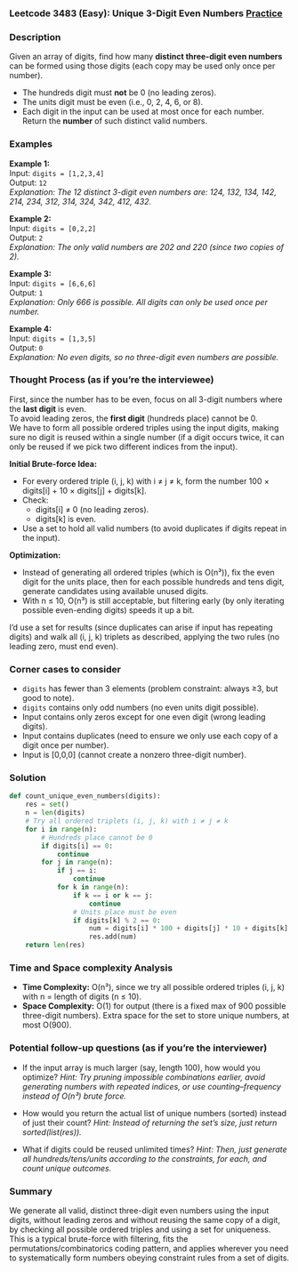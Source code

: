 ### Leetcode 3483 (Easy): Unique 3-Digit Even Numbers [Practice](https://leetcode.com/problems/unique-3-digit-even-numbers)

### Description  
Given an array of digits, find how many **distinct three-digit even numbers** can be formed using those digits (each copy may be used only once per number).  
- The hundreds digit must **not** be 0 (no leading zeros).
- The units digit must be even (i.e., 0, 2, 4, 6, or 8).
- Each digit in the input can be used at most once for each number.
Return the **number** of such distinct valid numbers.

### Examples  

**Example 1:**  
Input: `digits = [1,2,3,4]`  
Output: `12`  
*Explanation: The 12 distinct 3-digit even numbers are: 124, 132, 134, 142, 214, 234, 312, 314, 324, 342, 412, 432.*

**Example 2:**  
Input: `digits = [0,2,2]`  
Output: `2`  
*Explanation: The only valid numbers are 202 and 220 (since two copies of 2).*

**Example 3:**  
Input: `digits = [6,6,6]`  
Output: `1`  
*Explanation: Only 666 is possible. All digits can only be used once per number.*

**Example 4:**  
Input: `digits = [1,3,5]`  
Output: `0`  
*Explanation: No even digits, so no three-digit even numbers are possible.*

### Thought Process (as if you’re the interviewee)  
First, since the number has to be even, focus on all 3-digit numbers where the **last digit** is even.  
To avoid leading zeros, the **first digit** (hundreds place) cannot be 0.  
We have to form all possible ordered triples using the input digits, making sure no digit is reused within a single number (if a digit occurs twice, it can only be reused if we pick two different indices from the input).  

**Initial Brute-force Idea:**  
- For every ordered triple (i, j, k) with i ≠ j ≠ k, form the number 100 × digits[i] + 10 × digits[j] + digits[k].
- Check:  
  - digits[i] ≠ 0 (no leading zeros).  
  - digits[k] is even.
- Use a set to hold all valid numbers (to avoid duplicates if digits repeat in the input).

**Optimization:**  
- Instead of generating all ordered triples (which is O(n³)), fix the even digit for the units place, then for each possible hundreds and tens digit, generate candidates using available unused digits.
- With n ≤ 10, O(n³) is still acceptable, but filtering early (by only iterating possible even-ending digits) speeds it up a bit.

I’d use a set for results (since duplicates can arise if input has repeating digits) and walk all (i, j, k) triplets as described, applying the two rules (no leading zero, must end even).

### Corner cases to consider  
- `digits` has fewer than 3 elements (problem constraint: always ≥3, but good to note).
- `digits` contains only odd numbers (no even units digit possible).
- Input contains only zeros except for one even digit (wrong leading digits).
- Input contains duplicates (need to ensure we only use each copy of a digit once per number).
- Input is [0,0,0] (cannot create a nonzero three-digit number).

### Solution

```python
def count_unique_even_numbers(digits):
    res = set()
    n = len(digits)
    # Try all ordered triplets (i, j, k) with i ≠ j ≠ k
    for i in range(n):
        # Hundreds place cannot be 0
        if digits[i] == 0:
            continue
        for j in range(n):
            if j == i:
                continue
            for k in range(n):
                if k == i or k == j:
                    continue
                # Units place must be even
                if digits[k] % 2 == 0:
                    num = digits[i] * 100 + digits[j] * 10 + digits[k]
                    res.add(num)
    return len(res)
```

### Time and Space complexity Analysis  

- **Time Complexity:** O(n³), since we try all possible ordered triples (i, j, k) with n = length of digits (n ≤ 10).
- **Space Complexity:** O(1) for output (there is a fixed max of 900 possible three-digit numbers). Extra space for the set to store unique numbers, at most O(900).

### Potential follow-up questions (as if you’re the interviewer)  

- If the input array is much larger (say, length 100), how would you optimize?
  *Hint: Try pruning impossible combinations earlier, avoid generating numbers with repeated indices, or use counting–frequency instead of O(n³) brute force.*

- How would you return the actual list of unique numbers (sorted) instead of just their count?
  *Hint: Instead of returning the set’s size, just return sorted(list(res)).*

- What if digits could be reused unlimited times? 
  *Hint: Then, just generate all hundreds/tens/units according to the constraints, for each, and count unique outcomes.*

### Summary
We generate all valid, distinct three-digit even numbers using the input digits, without leading zeros and without reusing the same copy of a digit, by checking all possible ordered triples and using a set for uniqueness.  
This is a typical brute-force with filtering, fits the permutations/combinatorics coding pattern, and applies wherever you need to systematically form numbers obeying constraint rules from a set of digits.